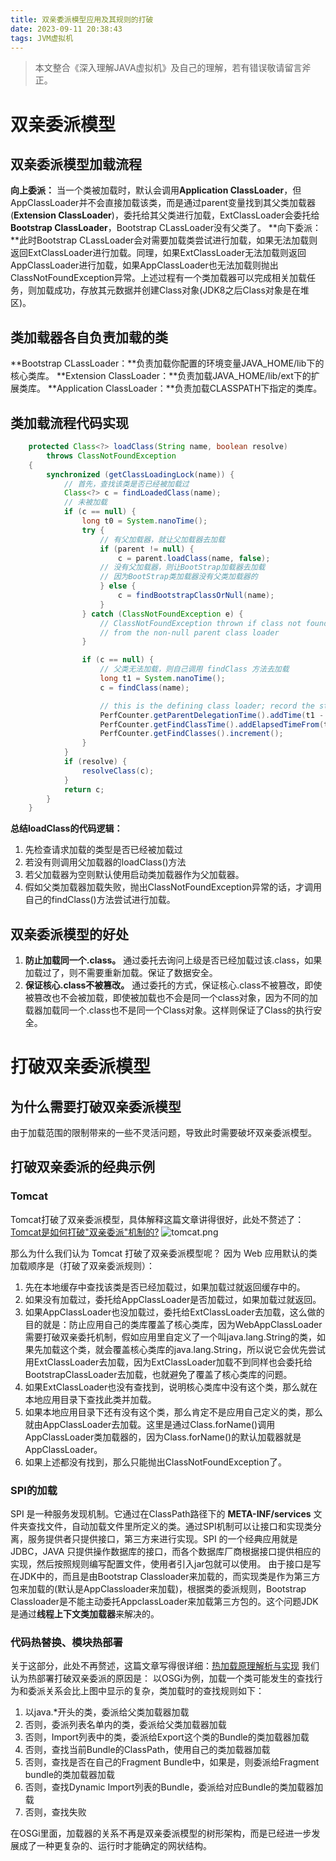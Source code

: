 ```yaml
---
title: 双亲委派模型应用及其规则的打破
date: 2023-09-11 20:38:43
tags: JVM虚拟机
---
```

> 本文整合《深入理解JAVA虚拟机》及自己的理解，若有错误敬请留言斧正。


# 双亲委派模型

## 双亲委派模型加载流程

**向上委派：** 当一个类被加载时，默认会调用**Application ClassLoader**，但AppClassLoader并不会直接加载该类，而是通过parent变量找到其父类加载器(**Extension ClassLoader**)，委托给其父类进行加载，ExtClassLoader会委托给**Bootstrap ClassLoader**，Bootstrap CLassLoader没有父类了。
**向下委派：**此时Bootstrap CLassLoader会对需要加载类尝试进行加载，如果无法加载则返回ExtClassLoader进行加载。同理，如果ExtClassLoader无法加载则返回AppClassLoader进行加载，如果AppClassLoader也无法加载则抛出ClassNotFoundException异常。上述过程有一个类加载器可以完成相关加载任务，则加载成功，存放其元数据并创建Class对象(JDK8之后Class对象是在堆区)。

## 类加载器各自负责加载的类

**Bootstrap CLassLoader：**负责加载你配置的环境变量JAVA_HOME/lib下的核心类库。
**Extension ClassLoader：**负责加载JAVA_HOME/lib/ext下的扩展类库。
**Application ClassLoader：**负责加载CLASSPATH下指定的类库。

## 类加载流程代码实现

```java
    protected Class<?> loadClass(String name, boolean resolve)
        throws ClassNotFoundException
    {
        synchronized (getClassLoadingLock(name)) {
            // 首先，查找该类是否已经被加载过
            Class<?> c = findLoadedClass(name);
            // 未被加载
            if (c == null) {
                long t0 = System.nanoTime();
                try {
                    // 有父加载器，就让父加载器去加载
                    if (parent != null) {
                        c = parent.loadClass(name, false);
                    // 没有父加载器，则让BootStrap加载器去加载
                    // 因为BootStrap类加载器没有父类加载器的
                    } else {
                        c = findBootstrapClassOrNull(name);
                    }
                } catch (ClassNotFoundException e) {
                    // ClassNotFoundException thrown if class not found
                    // from the non-null parent class loader
                }

                if (c == null) {
                    // 父类无法加载，则自己调用 findClass 方法去加载
                    long t1 = System.nanoTime();
                    c = findClass(name);

                    // this is the defining class loader; record the stats
                    PerfCounter.getParentDelegationTime().addTime(t1 - t0);
                    PerfCounter.getFindClassTime().addElapsedTimeFrom(t1);
                    PerfCounter.getFindClasses().increment();
                }
            }
            if (resolve) {
                resolveClass(c);
            }
            return c;
        }
    }
```

**总结loadClass的代码逻辑：**

1. 先检查请求加载的类型是否已经被加载过
2. 若没有则调用父加载器的loadClass()方法
3. 若父加载器为空则默认使用启动类加载器作为父加载器。
4. 假如父类加载器加载失败，抛出ClassNotFoundException异常的话，才调用自己的findClass()方法尝试进行加载。

## 双亲委派模型的好处

1. **防止加载同一个.class。** 通过委托去询问上级是否已经加载过该.class，如果加载过了，则不需要重新加载。保证了数据安全。
2. **保证核心.class不被篡改。** 通过委托的方式，保证核心.class不被篡改，即使被篡改也不会被加载，即使被加载也不会是同一个class对象，因为不同的加载器加载同一个.class也不是同一个Class对象。这样则保证了Class的执行安全。

# 打破双亲委派模型

## 为什么需要打破双亲委派模型

由于加载范围的限制带来的一些不灵活问题，导致此时需要破坏双亲委派模型。

## 打破双亲委派的经典示例

### Tomcat

Tomcat打破了双亲委派模型，具体解释这篇文章讲得很好，此处不赘述了：[Tomcat是如何打破"双亲委派"机制的?](https://developer.aliyun.com/article/1081332)
![tomcat.png](https://s2.loli.net/2023/10/06/Kvoc4DY1xOV6efN.png)

那么为什么我们认为 Tomcat 打破了双亲委派模型呢？
因为 Web 应用默认的类加载顺序是（打破了双亲委派规则）：

1. 先在本地缓存中查找该类是否已经加载过，如果加载过就返回缓存中的。
2. 如果没有加载过，委托给AppClassLoader是否加载过，如果加载过就返回。
3. 如果AppClassLoader也没加载过，委托给ExtClassLoader去加载，这么做的目的就是：防止应用自己的类库覆盖了核心类库，因为WebAppClassLoader需要打破双亲委托机制，假如应用里自定义了一个叫java.lang.String的类，如果先加载这个类，就会覆盖核心类库的java.lang.String，所以说它会优先尝试用ExtClassLoader去加载，因为ExtClassLoader加载不到同样也会委托给BootstrapClassLoader去加载，也就避免了覆盖了核心类库的问题。
4. 如果ExtClassLoader也没有查找到，说明核心类库中没有这个类，那么就在本地应用目录下查找此类并加载。
5. 如果本地应用目录下还有没有这个类，那么肯定不是应用自己定义的类，那么就由AppClassLoader去加载。这里是通过Class.forName()调用AppClassLoader类加载器的，因为Class.forName()的默认加载器就是AppClassLoader。
6. 如果上述都没有找到，那么只能抛出ClassNotFoundException了。

### SPI的加载

SPI 是一种服务发现机制。它通过在ClassPath路径下的 **META-INF/services** 文件夹查找文件，自动加载文件里所定义的类。通过SPI机制可以让接口和实现类分离，服务提供者只提供接口，第三方来进行实现。SPI 的一个经典应用就是 JDBC，JAVA 只提供操作数据库的接口，而各个数据库厂商根据接口提供相应的实现，然后按照规则编写配置文件，使用者引入jar包就可以使用。
由于接口是写在JDK中的，而且是由Bootstrap Classloader来加载的，而实现类是作为第三方包来加载的(默认是AppClassloader来加载)，根据类的委派规则，Bootstrap Classloader是不能主动委托AppclassLoader来加载第三方包的。这个问题JDK是通过**线程上下文类加载器**来解决的。

### 代码热替换、模块热部署

关于这部分，此处不再赘述，这篇文章写得很详细：[热加载原理解析与实现](https://blog.51cto.com/u_14006572/5711336)
我们认为热部署打破双亲委派的原因是：
以OSGi为例，加载一个类可能发生的查找行为和委派关系会比上图中显示的复杂，类加载时的查找规则如下：

1. 以java.*开头的类，委派给父类加载器加载
2. 否则，委派列表名单内的类，委派给父类加载器加载
3. 否则，Import列表中的类，委派给Export这个类的Bundle的类加载器加载
4. 否则，查找当前Bundle的ClassPath，使用自己的类加载器加载
5. 否则，查找是否在自己的Fragment Bundle中，如果是，则委派给Fragment bundle的类加载器加载
6. 否则，查找Dynamic Import列表的Bundle，委派给对应Bundle的类加载器加载
7. 否则，查找失败

在OSGi里面，加载器的关系不再是双亲委派模型的树形架构，而是已经进一步发展成了一种更复杂的、运行时才能确定的网状结构。

